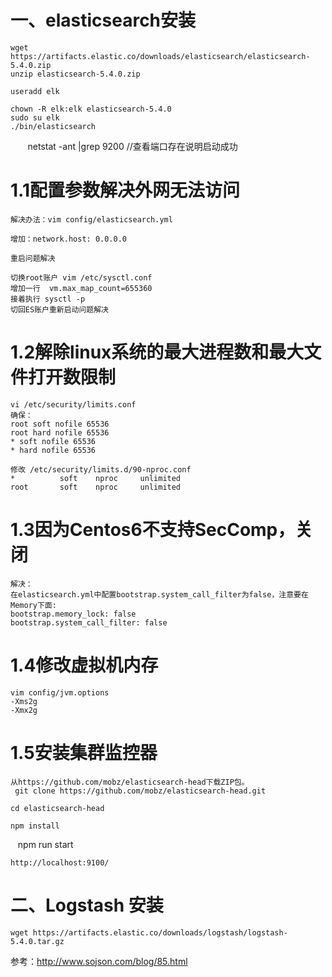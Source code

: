 


# 一、elasticsearch安装

    wget https://artifacts.elastic.co/downloads/elasticsearch/elasticsearch-5.4.0.zip
    unzip elasticsearch-5.4.0.zip
    
    useradd elk
    
    chown -R elk:elk elasticsearch-5.4.0
    sudo su elk
    ./bin/elasticsearch 
    
    netstat -ant |grep 9200  //查看端口存在说明启动成功
    

#  1.1配置参数解决外网无法访问
    解决办法：vim config/elasticsearch.yml

    增加：network.host: 0.0.0.0

    重启问题解决
    
    切换root账户 vim /etc/sysctl.conf
    增加一行  vm.max_map_count=655360
    接着执行 sysctl -p
    切回ES账户重新启动问题解决

# 1.2解除linux系统的最大进程数和最大文件打开数限制
    vi /etc/security/limits.conf
    确保：
    root soft nofile 65536
    root hard nofile 65536
    * soft nofile 65536
    * hard nofile 65536
    
    修改 /etc/security/limits.d/90-nproc.conf 
    *          soft    nproc     unlimited
    root       soft    nproc     unlimited

# 1.3因为Centos6不支持SecComp，关闭

    解决：
    在elasticsearch.yml中配置bootstrap.system_call_filter为false，注意要在Memory下面:
    bootstrap.memory_lock: false
    bootstrap.system_call_filter: false

# 1.4修改虚拟机内存

    vim config/jvm.options 
    -Xms2g
    -Xmx2g
    
#  1.5安装集群监控器
    
    从https://github.com/mobz/elasticsearch-head下载ZIP包。
     git clone https://github.com/mobz/elasticsearch-head.git  

    cd elasticsearch-head

    npm install

    npm run start
    
    http://localhost:9100/

# 二、Logstash 安装
    
    wget https://artifacts.elastic.co/downloads/logstash/logstash-5.4.0.tar.gz









参考：http://www.sojson.com/blog/85.html
